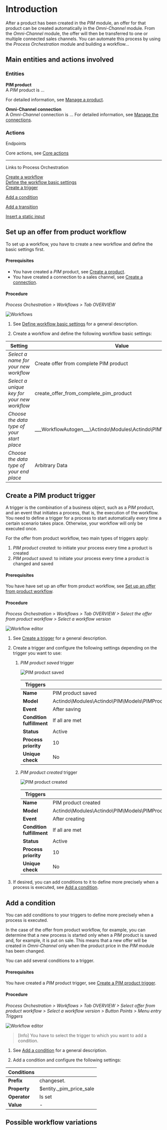 # Introduction

After a product has been created in the *PIM* module, an offer for that product can be created automatically in the *Omni-Channel* module. From the *Omni-Channel* module, the offer will then be transferred to one or multiple connected sales channels. You can automate this process by using the *Process Orchestration* module and building a workflow...


## Main entities and actions involved

### Entities

**PIM product**  
A *PIM* product is ... 

For detailed information, see [Manage a product](../PIM/Operation/01_ManageProducts.md).  

**Omni-Channel connection**  
A *Omni-Channel* connection is ... 
For detailed information, see [Manage the connections](../Channels/Integration/01_ManageConnections.md).


### Actions

Endpoints 

Core actions, see [Core actions](../ActindoWorkFlow/UserInterface/08_CoreActions.md)

---

Links to Process Orchestration

[comment]: <> (check wenn Struktur geändert!)

[Create a workflow](../ActindoWorkFlow/Operation/01_ManageWorkflows.md#create-a-workflow)  
[Define the workflow basic settings](../ActindoWorkFlow/Operation/01_ManageWorkflows.md#define-the-workflow-basic-settings)  
[Create a trigger](../ActindoWorkFlow/Operation/02_ManageTriggers.md#Create-a-trigger)  

[Add a condition](../ActindoWorkFlow/Operation/02_ManageTriggers.md#Add-a-condition) 

[Add a transition](../ActindoWorkFlow/Operation/01_ManageWorkflows.md#add-a-transition)  

[Insert a static input](../ActindoWorkFlow/Operation/06_InsertStaticInput.md)  


## Set up an offer from product workflow

To set up a workflow, you have to create a new workflow and define the basic settings first.   

#### Prerequisites

- You have created a *PIM* product, see [Create a product](../PIM/Operation/01_ManageProducts.md#create-a-product).
- You have created a connection to a sales channel, see [Create a connection](../Channels/Integration/01_ManageConnections.md#create-a-connection).

#### Procedure

*Process Orchestration > Workflows > Tab OVERVIEW*

![Workflows](../Assets/Screenshots/ActindoWorkFlow/Workflows/Workflows.png "[Workflows]")

1. See [Define workflow basic settings](../ActindoWorkFlow/Operation/01_ManageWorkflows.md#define-the-workflow-basic-settings) for a general description.

2. Create a workflow and define the following workflow basic settings:

| Setting | Value |
| ------- | ----- |
| *Select a name for your new workflow* | Create offer from complete PIM product |
| *Select a unique key for your new workflow* | create_offer_from_complete_pim_product |
| *Choose the data type of your start place* |   \_\_\_WorkflowAutogen___\Actindo\Modules\Actindo\PIM\Models\PIMProduct |
| *Choose the data type of your end place* | Arbitrary Data |

[comment]: <> (Warum nicht end place Channels.Offer?)



## Create a PIM product trigger

A trigger is the combination of a business object, such as a *PIM* product, and an event that initiates a process, that is, the execution of the workflow. You need to define a trigger for a process to start automatically every time a certain scenario takes place. Otherwise, your workflow will only be executed once.

For the offer from product workflow, two main types of triggers apply: 

1. *PIM product created*: to initiate your process every time a product is created
2. *PIM product saved*: to initiate your process every time a product is changed and saved

#### Prerequisites

You have have set up an offer from product workflow, see [Set up an offer from product workflow](#set-up-an-offer-from-product-workflow).

#### Procedure

*Process Orchestration > Workflows > Tab OVERVIEW > Select the offer from product workflow > Select a workflow version*

![Workflow editor](../Assets/Screenshots/ActindoWorkFlow/Workflows/WorkflowEditor.png "[Workflow editor]")

1. See [Create a trigger](../ActindoWorkFlow/Operation/01_ManageWorkflows.md#define-the-workflow-basic-settings) for a general description.

2. Create a trigger and configure the following settings depending on the trigger you want to use:

    1. *PIM product saved* trigger

        ![PIM product saved](../Assets/Screenshots/OfferCookbook/PIMProductSavedTrigger.png "[PIM product saved]")

        | Triggers ||
        |----|----|
        |**Name** | PIM product saved |
        |**Model** | Actindo\Modules\Actindo\PIM\Models\PIMProduct |
        |**Event** | After saving | 
        |**Condition fulfillment** | If all are met |   
        |**Status** | Active |
        |**Process priority** | 10 | 
        | **Unique check** | No |

    2. *PIM product created* trigger

        ![PIM product created](../Assets/Screenshots/OfferCookbook/PIMProductCreatedTrigger.png "[PIM product saved]")

        | Triggers ||
        |----|----|
        |**Name** | PIM product created |
        |**Model** | Actindo\Modules\Actindo\PIM\Models\PIMProduct |
        |**Event** | After creating | 
        |**Condition fulfillment** | If all are met |   
        |**Status** | Active |
        |**Process priority** | 10 | 
        | **Unique check** | No |

3. If desired, you can add conditions to it to define more precisely when a process is executed, see [Add a condition](#add-a-condition).



## Add a condition

[comment]: <> (Letztes Mal hat es nicht funktioniert. Mit Stefan prüfen)

You can add conditions to your triggers to define more precisely when a process is executed.  

In the case of the offer from product workflow, for example, you can determine that a new process is started only when a *PIM* product is saved and, for example, it is put on sale. This means that a new offer will be created in *Omni-Channel* only when the product price in the *PIM* module has been changed. 

[comment]: <> (if the price has been modified, -> Ist das möglich mit _pim_price? Und was wäre Value? Oder mit Is set?)

You can add several conditions to a trigger. 

#### Prerequisites

You have created a *PIM* product trigger, see [Create a PIM product trigger](#create-a-pim-product-trigger).

#### Procedure

*Process Orchestration > Workflows > Tab OVERVIEW > Select offer from product workflow > Select a workflow version > Button Points > Menu entry Triggers*

![Workflow editor](../Assets/Screenshots/OfferCookbook/ConditionPimPriceSale.png "[Workflow editor]")

> [Info] You have to select the trigger to which you want to add a condition.

1. See [Add a condition](../ActindoWorkFlow/Operation/02_ManageTriggers.md#Add-a-condition) for a general description.

2. Add a condition and configure the following settings:

| Conditions ||
|----|----|
|**Prefix** | changeset. |
|**Property** | $entity._pim_price_sale |
|**Operator** | Is set | 
|**Value** | - |   
   
[comment]: <> (check!)



## Possible workflow variations

